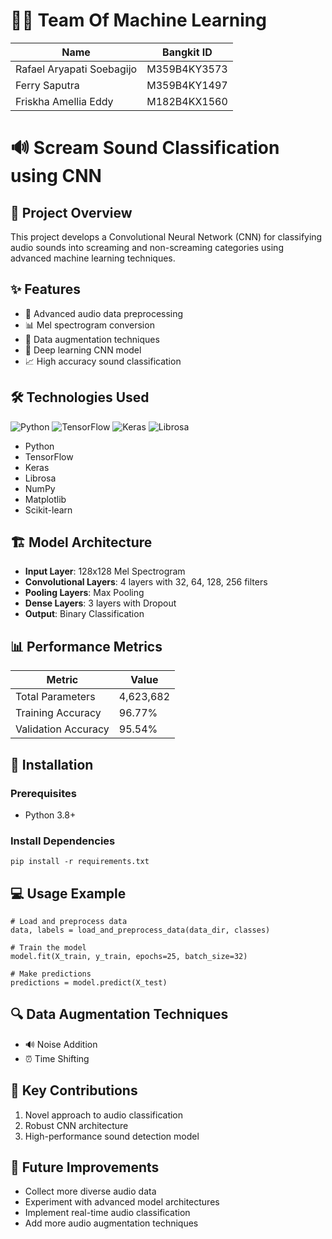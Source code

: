 # 🧑‍🔬 Team Of Machine Learning
| Name | Bangkit ID |
|--------|-------|
| Rafael Aryapati Soebagijo | M359B4KY3573 |
| Ferry Saputra | M359B4KY1497 |
| Friskha Amellia Eddy | M182B4KX1560 |

# 🔊 Scream Sound Classification using CNN

## 📝 Project Overview
This project develops a Convolutional Neural Network (CNN) for classifying audio sounds into screaming and non-screaming categories using advanced machine learning techniques.

## ✨ Features
- 🔬 Advanced audio data preprocessing
- 📊 Mel spectrogram conversion
- 🔄 Data augmentation techniques
- 🧠 Deep learning CNN model
- 📈 High accuracy sound classification

## 🛠 Technologies Used
![Python](https://img.shields.io/badge/Python-3.8+-blue)
![TensorFlow](https://img.shields.io/badge/TensorFlow-2.x-orange)
![Keras](https://img.shields.io/badge/Keras-2.x-red)
![Librosa](https://img.shields.io/badge/Librosa-0.9+-green)

- Python
- TensorFlow
- Keras
- Librosa
- NumPy
- Matplotlib
- Scikit-learn

## 🏗 Model Architecture
- **Input Layer**: 128x128 Mel Spectrogram
- **Convolutional Layers**: 4 layers with 32, 64, 128, 256 filters
- **Pooling Layers**: Max Pooling
- **Dense Layers**: 3 layers with Dropout
- **Output**: Binary Classification

## 📊 Performance Metrics
| Metric | Value |
|--------|-------|
| Total Parameters | 4,623,682 |
| Training Accuracy | 96.77% |
| Validation Accuracy | 95.54% |

## 🚀 Installation

### Prerequisites
- Python 3.8+

### Install Dependencies
```
pip install -r requirements.txt
```

## 💻 Usage Example
```
# Load and preprocess data
data, labels = load_and_preprocess_data(data_dir, classes)

# Train the model
model.fit(X_train, y_train, epochs=25, batch_size=32)

# Make predictions
predictions = model.predict(X_test)
```

## 🔍 Data Augmentation Techniques
- 🔊 Noise Addition
- ⏰ Time Shifting

## 🌟 Key Contributions
1. Novel approach to audio classification
2. Robust CNN architecture
3. High-performance sound detection model

## 🔮 Future Improvements
- Collect more diverse audio data
- Experiment with advanced model architectures
- Implement real-time audio classification
- Add more audio augmentation techniques
